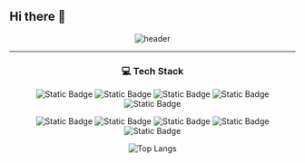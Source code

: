## Hi there 👋
<div align="center">

![header](https://capsule-render.vercel.app/api?type=cylinder&color=1dacd6&height=200&section=header&text=I'm Yongwoo&fontSize=70)<br>
</div>

---

<div align="center">
  <h3 align="center">💻 Tech Stack </h3>
  
  
  ![Static Badge](https://img.shields.io/badge/Python-blue?style=flat-square&logo=Python&logoColor=white&color=3776AB)
  ![Static Badge](https://img.shields.io/badge/Java-blue?style=flat-square&logoColor=white&color=3776AB)
  ![Static Badge](https://img.shields.io/badge/R-blue?style=flat-square&logo=R&logoColor=white&color=276DC3)
  ![Static Badge](https://img.shields.io/badge/Mysql-blue?style=flat-square&logo=Mysql&logoColor=white&color=4479A1)
  ![Static Badge](https://img.shields.io/badge/HTML5-blue?style=flat-square&logo=HTML5&logoColor=white&color=E34F26)

  
  ![Static Badge](https://img.shields.io/badge/Pytorch-blue?style=flat-square&logo=Pytorch&logoColor=white&color=EE4C2C)
  ![Static Badge](https://img.shields.io/badge/Tensorflow-blue?style=flat-square&logo=Tensorflow&logoColor=white&color=FF6F00)
  ![Static Badge](https://img.shields.io/badge/Qgis-blue?style=flat-square&logo=Qgis&logoColor=white&color=589632)
  ![Static Badge](https://img.shields.io/badge/Fastapi-blue?style=flat-square&logo=Fastapi&logoColor=white&color=009688)
  ![Static Badge](https://img.shields.io/badge/LangChain-blue?style=flat-square&logo=LangChain&logoColor=white&color=1C3C3C)

  

![Top Langs](https://github-readme-stats.vercel.app/api/top-langs/?username=choiyongwoo&layout=compact)

</div>





<!--
**choiyongwoo/choiyongwoo** is a ✨ _special_ ✨ repository because its `README.md` (this file) appears on your GitHub profile.

Here are some ideas to get you started:

- 🔭 I’m currently working on ...
- 🌱 I’m currently learning ...
- 👯 I’m looking to collaborate on ...
- 🤔 I’m looking for help with ...
- 💬 Ask me about ...
- 📫 How to reach me: ...
- 😄 Pronouns: ...
- ⚡ Fun fact: ...
-->
